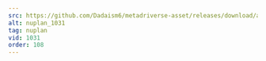 ```yaml
---
src: https://github.com/Dadaism6/metadriverse-asset/releases/download/assetsv1.0.4/nuplan_1031.mp4
alt: nuplan_1031
tag: nuplan
vid: 1031
order: 108
---
```

